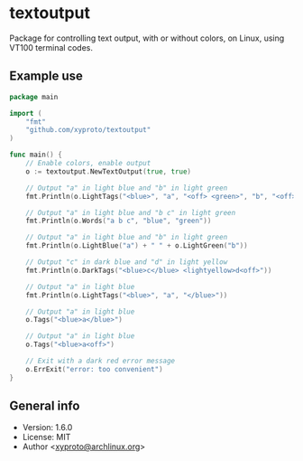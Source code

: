 # textoutput

Package for controlling text output, with or without colors, on Linux, using VT100 terminal codes.

## Example use

```go
package main

import (
	"fmt"
	"github.com/xyproto/textoutput"
)

func main() {
	// Enable colors, enable output
	o := textoutput.NewTextOutput(true, true)

	// Output "a" in light blue and "b" in light green
	fmt.Println(o.LightTags("<blue>", "a", "<off> <green>", "b", "<off>"))

	// Output "a" in light blue and "b c" in light green
	fmt.Println(o.Words("a b c", "blue", "green"))

	// Output "a" in light blue and "b" in light green
	fmt.Println(o.LightBlue("a") + " " + o.LightGreen("b"))

	// Output "c" in dark blue and "d" in light yellow
	fmt.Println(o.DarkTags("<blue>c</blue> <lightyellow>d<off>"))

	// Output "a" in light blue
	fmt.Println(o.LightTags("<blue>", "a", "</blue>"))

	// Output "a" in light blue
	o.Tags("<blue>a</blue>")

	// Output "a" in light blue
	o.Tags("<blue>a<off>")

	// Exit with a dark red error message
	o.ErrExit("error: too convenient")
}
```

## General info

* Version: 1.6.0
* License: MIT
* Author &lt;xyproto@archlinux.org&gt;
